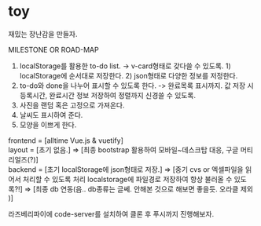 # toy
재밌는 장난감을 만들자.  
  
MILESTONE OR ROAD-MAP

1) localStorage를 활용한 to-do list.   -> v-card형태로 갖다쓸 수 있도록. 1) localStorage에 순서대로 저장한다. 2) json형태로 다양한 정보를 저정한다.  
2) to-do와 done을 나누어 표시할 수 있도록 한다. -> 완료목록 표시까지. 값 저장 시 등록시간, 완료시간 정보 저장하여 정렬까지 신경쓸 수 있도록.  
3) 사진을 랜덤 혹은 고정으로 가져온다.  
4) 날씨도 표시하여 준다.  
5) 모양을 이쁘게 한다.  
  
  
frontend = [alltime Vue.js & vuetify]  
layout = [초기 없음.] => [최종 bootstrap 활용하여 모바일~데스크탑 대응, 구글 머티리얼즈(?)]  
backend = [초기 localStorage에 json형태로 저장.] => [중기 cvs or 엑셀파일을 읽어서 처리할 수 있도록 처리 localstorage에 파일경로 저장하여 항상 불러올 수 있도록?!] => [최종 db 연동(음.. db종류는 글쎄. 안해본 것으로 해보면 좋을듯. 오라클 제외 )]


라즈베리파이에 code-server를 설치하여 클론 후 푸시까지 진행해보자.